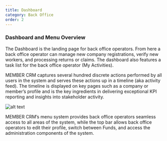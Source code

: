 ```yaml
---
title: Dashboard
category: Back Office
order: 2
---
```


### Dashboard and Menu Overview

The Dashboard is the landing page for back office operators. From here a back office operator can manage new company registrations, verify new workers, and processing returns or claims. The dashboard also features a task list for the back office operator (My Activities).

MEMBER CRM captures several hundred discrete actions performed by all users in the system and serves these actions up in a timeline (aka activity feed). The timeline is displayed on key pages such as a company or member’s profile and is the key ingredients in delivering exceptional KPI reporting and insights into stakeholder activity.

![alt text](Member_Overview/images/Back_Office/dashboard.png)

MEMBER CRM’s menu system provides back office operators seamless access to all areas of the system, while the top bar allows back office operators to edit their profile, switch between Funds, and access the administration components of the system.
